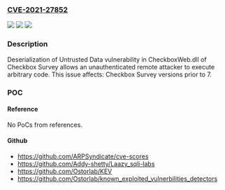 ### [CVE-2021-27852](https://cve.mitre.org/cgi-bin/cvename.cgi?name=CVE-2021-27852)
![](https://img.shields.io/static/v1?label=Product&message=Survey&color=blue)
![](https://img.shields.io/static/v1?label=Version&message=unspecified%3C%207%20&color=brighgreen)
![](https://img.shields.io/static/v1?label=Vulnerability&message=n%2Fa&color=brighgreen)

### Description

Deserialization of Untrusted Data vulnerability in CheckboxWeb.dll of Checkbox Survey allows an unauthenticated remote attacker to execute arbitrary code. This issue affects: Checkbox Survey versions prior to 7.

### POC

#### Reference
No PoCs from references.

#### Github
- https://github.com/ARPSyndicate/cve-scores
- https://github.com/Addy-shetty/Laazy_sqli-labs
- https://github.com/Ostorlab/KEV
- https://github.com/Ostorlab/known_exploited_vulnerbilities_detectors

